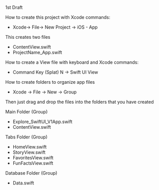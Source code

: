 1st Draft

How to create this project with Xcode commands:

* Xcode-> File-> New Project -> iOS - App

This creates two files

* ContentView.swift
* ProjectName_App.swift
  
How to create a View file with keyboard and Xcode commands:

* Command Key (Splat) N -> Swift UI View

How to create folders to organize app files

* Xcode -> File -> New -> Group

Then just drag and drop the files into the folders that you have created

Main Folder (Group)
* Explore_SwiftUI_V1App.swift
* ContentView.swift

Tabs Folder (Group)
* HomeView.swift
* StoryView.swift
* FavoritesView.swift
* FunFactsView.swift

Database Folder (Group)
* Data.swift
